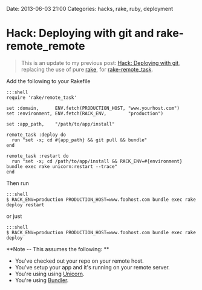 Date: 2013-06-03 21:00
Categories: hacks, rake, ruby, deployment

# Hack: Deploying with git and rake-remote_remote

> This is an update to my previous post: [Hack: Deploying with git](/hacks/deploy), replacing the use of pure [rake](/rake), for [rake-remote_task](https://github.com/seattlerb/rake-remote_task).

Add the following to your Rakefile

    :::shell
    require 'rake/remote_task'

    set :domain,      ENV.fetch(PRODUCTION_HOST, "www.yourhost.com")
    set :environment, ENV.fetch(RACK_ENV,        "production")

    set :app_path,    "/path/to/app/install"

    remote_task :deploy do
      run "set -x; cd #{app_path} && git pull && bundle"
    end

    remote_task :restart do
      run "set -x; cd /path/to/app/install && RACK_ENV=#{environment} bundle exec rake unicorn:restart --trace"
    end

Then run

    :::shell
    $ RACK_ENV=production PRODUCTION_HOST=www.foohost.com bundle exec rake deploy restart

or just

    :::shell
    $ RACK_ENV=production PRODUCTION_HOST=www.foohost.com bundle exec rake deploy



**Note -- This assumes the following: **

* You've checked out your repo on your remote host.
* You've setup your app and it's running on your remote server.
* You're using using [Unicorn](https://github.com/defunkt/unicorn).
* You're using [Bundler](http://gembundler.com/).
